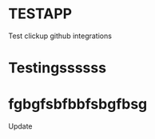 # TESTAPP
Test clickup github integrations

Testingssssss
=======

fgbgfsbfbbfsbgfbsg
=======
Update


